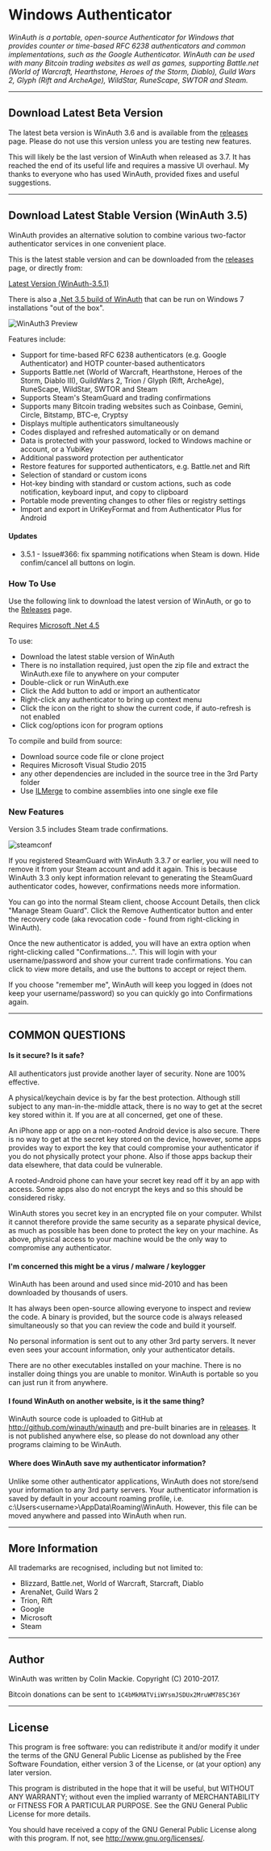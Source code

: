 # Windows Authenticator

*WinAuth is a portable, open-source Authenticator for Windows that provides counter or time-based RFC 6238 authenticators and common implementations, such as the Google Authenticator. WinAuth can be used with many Bitcoin trading websites as well as games, supporting Battle.net (World of Warcraft, Hearthstone, Heroes of the Storm, Diablo), Guild Wars 2, Glyph (Rift and ArcheAge), WildStar, RuneScape, SWTOR and Steam.*

----

## Download Latest Beta Version

The latest beta version is WinAuth 3.6 and is available from the [releases](https://github.com/winauth/winauth/releases) page. Please do not use this version unless you are testing new features.

This will likely be the last version of WinAuth when released as 3.7. It has reached the end of its useful life and requires a massive UI overhaul. My thanks to everyone who has used WinAuth, provided fixes and useful suggestions.

----

## Download Latest Stable Version (WinAuth 3.5)

WinAuth provides an alternative solution to combine various two-factor authenticator services in one convenient place.

This is the latest stable version and can be downloaded from the [releases](https://github.com/winauth/winauth/releases) page, or directly from:

[Latest Version (WinAuth-3.5.1)](https://github.com/winauth/winauth/releases/download/3.5.1/WinAuth-3.5.1.zip)

There is also a [.Net 3.5 build of WinAuth](https://github.com/winauth/winauth/releases/download/3.5.1/WinAuth-3.5.1-NET35.zip) that can be run on Windows 7 installations "out of the box".

<img src="https://winauth.github.io/winauth/images/winauth3-preview.png" alt="WinAuth3 Preview" />

Features include:

  * Support for time-based RFC 6238 authenticators (e.g. Google Authenticator) and HOTP counter-based authenticators
  * Supports Battle.net (World of Warcraft, Hearthstone, Heroes of the Storm, Diablo III), GuildWars 2, Trion / Glyph (Rift, ArcheAge), RuneScape, WildStar, SWTOR and Steam
  * Supports Steam's SteamGuard and trading confirmations
  * Supports many Bitcoin trading websites such as Coinbase, Gemini, Circle, Bitstamp, BTC-e, Cryptsy
  * Displays multiple authenticators simultaneously
  * Codes displayed and refreshed automatically or on demand
  * Data is protected with your password, locked to Windows machine or account, or a YubiKey
  * Additional password protection per authenticator
  * Restore features for supported authenticators, e.g. Battle.net and Rift
  * Selection of standard or custom icons
  * Hot-key binding with standard or custom actions, such as code notification, keyboard input, and copy to clipboard
  * Portable mode preventing changes to other files or registry settings
  * Import and export in UriKeyFormat and from Authenticator Plus for Android 

#### Updates

  * 3.5.1 - Issue#366: fix spamming notifications when Steam is down. Hide confim/cancel all buttons on login.

### How To Use

Use the following link to download the latest version of WinAuth, or go to the [Releases](https://github.com/winauth/winauth/releases) page.

Requires [Microsoft .Net 4.5](http://www.microsoft.com/en-us/download/details.aspx?id=30653)

To use:
  * Download the latest stable version of WinAuth
  * There is no installation required, just open the zip file and extract the WinAuth.exe file to anywhere on your computer
  * Double-click or run WinAuth.exe
  * Click the Add button to add or import an authenticator
  * Right-click any authenticator to bring up context menu
  * Click the icon on the right to show the current code, if auto-refresh is not enabled
  * Click cog/options icon for program options

To compile and build from source:
  * Download source code file or clone project
  * Requires Microsoft Visual Studio 2015
  * any other dependencies are included in the source tree in the 3rd Party folder
  * Use [ILMerge](http://research.microsoft.com/en-us/people/mbarnett/ilmerge.aspx ) to combine assemblies into one single exe file

### New Features

Version 3.5 includes Steam trade confirmations.

<img src="https://winauth.github.io/winauth/images/2013/07/steamconf1.png" alt="steamconf" class="aligncenter" />

If you registered SteamGuard with WinAuth 3.3.7 or earlier, you will need to remove it from your Steam account and add it again. This is because WinAuth 3.3 only kept information relevant to generating the SteamGuard authenticator codes, however, confirmations needs more information.

You can go into the normal Steam client, choose Account Details, then click "Manage Steam Guard". Click the Remove Authenticator button and enter the recovery code (aka revocation code - found from right-clicking in WinAuth).

Once the new authenticator is added, you will have an extra option when right-clicking called "Confirmations...". This will login with your username/password and show your current trade confirmations. You can click to view more details, and use the buttons to accept or reject them.

If you choose "remember me", WinAuth will keep you logged in (does not keep your username/password) so you can quickly go into Confirmations again.

----

## COMMON QUESTIONS

#### Is it secure? Is it safe?

All authenticators just provide another layer of security. None are 100% effective.

A physical/keychain device is by far the best protection. Although still subject to any man-in-the-middle attack, there is no way to get at the secret key stored within it. If you are at all concerned, get one of these.

An iPhone app or app on a non-rooted Android device is also secure. There is no way to get at the secret key stored on the device, however, some apps provides way to export the key that could compromise your authenticator if you do not physically protect your phone. Also if those apps backup their data elsewhere, that data could be vulnerable.

A rooted-Android phone can have your secret key read off it by an app with access. Some apps also do not encrypt the keys and so this should be considered risky.

WinAuth stores you secret key in an encrypted file on your computer. Whilst it cannot therefore provide the same security as a separate physical device, as much as possible has been done to protect the key on your machine. As above, physical access to your machine would be the only way to compromise any authenticator.

#### I'm concerned this might be a virus / malware / keylogger

WinAuth has been around and used since mid-2010 and has been downloaded by thousands of users.

It has always been open-source allowing everyone to inspect and review the code. A binary is provided, but the source code is always released simultaneously so that you can review the code and build it yourself.

No personal information is sent out to any other 3rd party servers. It never even sees your account information, only your authenticator details.

There are no other executables installed on your machine. There is no installer doing things you are unable to monitor. WinAuth is portable so you can just run it from anywhere.

#### I found WinAuth on another website, is it the same thing?

WinAuth source code is uploaded to GitHub at http://github.com/winauth/winauth and pre-built binaries are in [releases](https://github.com/winauth/winauth/releases). It is not published anywhere else, so please do not download any other programs claiming to be WinAuth.

#### Where does WinAuth save my authenticator information?

Unlike some other authenticator applications, WinAuth does not store/send your information to any 3rd party servers. Your authenticator information is saved by default in your account roaming profile, i.e. c:\Users\<username>\AppData\Roaming\WinAuth. However, this file can be moved anywhere and passed into WinAuth when run.

----

## More Information

All trademarks are recognised, including but not limited to:

  * Blizzard, Battle.net, World of Warcraft, Starcraft, Diablo
  * ArenaNet, Guild Wars 2
  * Trion, Rift
  * Google
  * Microsoft
  * Steam

----

## Author

WinAuth was written by Colin Mackie. Copyright (C) 2010-2017.

Bitcoin donations can be sent to `1C4bMkMATViiWYsmJSDUx2MruWM785C36Y`

----

## License

This program is free software: you can redistribute it and/or modify it under the terms of the GNU General Public License as published by the Free Software Foundation, either version 3 of the License, or (at your option) any later version.

This program is distributed in the hope that it will be useful, but WITHOUT ANY WARRANTY; without even the implied warranty of MERCHANTABILITY or FITNESS FOR A PARTICULAR PURPOSE.  See the GNU General Public License for more details.

You should have received a copy of the GNU General Public License  along with this program.  If not, see http://www.gnu.org/licenses/.
